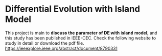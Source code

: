 # Differential Evolution with Island Model
This project is main to **discuss the parameter of DE with island model**, and this study has been published in IEEE-CEC. Check the following website to study in detail or download the pdf file.  
https://ieeexplore.ieee.org/abstract/document/8790331
